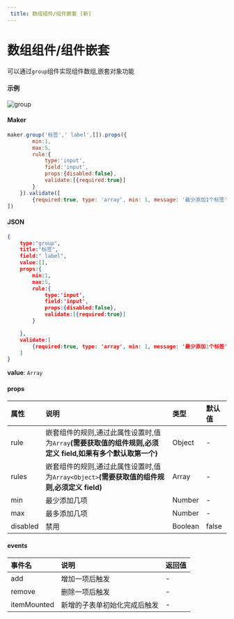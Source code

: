 ```yaml
---
 title: 数组组件/组件嵌套 [新]
---
```



# 数组组件/组件嵌套

可以通过`group`组件实现组件数组,嵌套对象功能

#### 示例
![group](/img/group.gif)

#### Maker
```js
maker.group('标签',' label',[]).props({
        min:1,
        max:5,
        rule:{
            type:'input',
            field:'input',
            props:{disabled:false},
            validate:[{required:true}]
        }
    }).validate([
        {required:true, type: 'array', min: 1, message: '最少添加1个标签'}
])
```

#### JSON
```json
{
    type:"group",
    title:"标签",
    field:" label",
    value:[],
    props:{
        min:1,
        max:5,
        rule:{
            type:'input',
            field:'input',
            props:{disabled:false},
            validate:[{required:true}]
        }

    },
    validate:[
        {required:true, type: 'array', min: 1, message: '最少添加1个标签'}
    ]
}
```
**value**: `Array`

#### props


| 属性      | 说明                                                | 类型    | 默认值                          |
| :-------- | :-------------------------------------------------- | :------ | :------------------------------ |
| rule |  嵌套组件的规则,通过此属性设置时,值为`Array`**(需要获取值的组件规则,必须定义 field,如果有多个默认取第一个)**          |  Object | -                           |
| rules | 嵌套组件的规则,通过此属性设置时,值为`Array<Object>`**(需要获取值的组件规则,必须定义 field)**            |  Array | -                            |
| min |  最少添加几项                                |  Number | -                           |
| max  | 最多添加几项                                    |  Number |  -                            |
| disabled |  禁用                         |  Boolean | false                           |

#### events

| 事件名                | 说明                                                        | 返回值                                                       |
| :-------------------- | :---------------------------------------------------------- | :----------------------------------------------------------- |
| add           | 增加一项后触发                              | - |
| remove        | 删除一项后触发                              | -                                                |
| itemMounted   | 新增的子表单初始化完成后触发                   | -                                                            |
